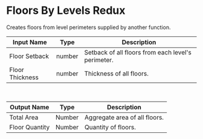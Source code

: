 

# Floors By Levels Redux

Creates floors from level perimeters supplied by another function.

|Input Name|Type|Description|
|---|---|---|
|Floor Setback|number|Setback of all floors from each level's perimeter.|
|Floor Thickness|number|Thickness of all floors.|


<br>

|Output Name|Type|Description|
|---|---|---|
|Total Area|Number|Aggregate area of all floors.|
|Floor Quantity|Number|Quantity of floors.|

